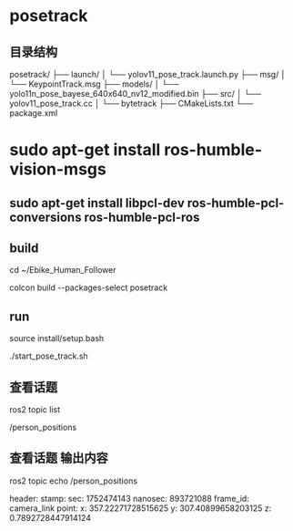 # posetrack


## 目录结构
posetrack/
├── launch/
│   └── yolov11_pose_track.launch.py
├── msg/
│   └── KeypointTrack.msg
├── models/
│   └── yolo11n_pose_bayese_640x640_nv12_modified.bin
├── src/
│   └── yolov11_pose_track.cc
│   └── bytetrack
├── CMakeLists.txt
└── package.xml


# sudo apt-get install ros-humble-vision-msgs
## sudo apt-get install libpcl-dev ros-humble-pcl-conversions ros-humble-pcl-ros


## build
cd ~/Ebike_Human_Follower

 colcon build --packages-select posetrack


## run
 source install/setup.bash

 ./start_pose_track.sh




## 查看话题 
ros2 topic list

/person_positions


## 查看话题 输出内容
ros2 topic echo /person_positions

header:
  stamp:
    sec: 1752474143
    nanosec: 893721088
  frame_id: camera_link
point:
  x: 357.22271728515625
  y: 307.40899658203125
  z: 0.7892728447914124



<!-- ## 输出检测结果说明:

时间戳: 1752137165.763322112 秒
坐标系: camera_color_optical_frame
边界框中心位置: (413.10, 253.02)
边界框尺寸: 244.25 × 224.02 像素
跟踪ID: '0'


    kpt_msg->detection.id     //检测ID

    Set bounding box info  （左上角x,左上角y,box的宽size_x，box的高size_y）

    kpt_msg->detection.bbox.center.position.x           
    kpt_msg->detection.bbox.center.position.y 
    kpt_msg->detection.bbox.size_x 
    kpt_msg->detection.bbox.size_y 
    kpt_msg->detection.bbox.center.theta = 0;   //目标物体的深度

    kpt_msg->keypoints    //17个关键点（0-16）
    kpt_msg->scores       //17个关键点对应的置信度（0-16） -->


<!-- ## ros2 topic echo /keypoint_tracks
  
detection:
  header:
    stamp:
      sec: 1752219496
      nanosec: 261725952
    frame_id: camera_color_optical_frame
  results: []
  bbox:
    center:
      position:
        x: 405.2229309082031     
        y: 288.5151062011719
      theta: 0.7619090676307678         //關鍵點的平均距離
    size_x: 419.29266357421875
    size_y: 359.000732421875
  id: '1' -->



<!-- ## 人体关键点对应身体位置说明 ，以下是标准17点人体姿态关键点模型的身体部位对应关系：
关键点索引	身体部位	说明
0	鼻子	人脸正中的鼻子位置
1	左眼	人脸的左眼中心位置
2	右眼	人脸的右眼中心位置
3	左耳	左耳的位置
4	右耳	右耳的位置
5	左肩	左肩关节位置
6	右肩	右肩关节位置
7	左肘	左肘关节位置
8	右肘	右肘关节位置
9	左手腕	左手腕关节位置
10	右手腕	右手腕关节位置
11	左髋	左髋关节(骨盆左侧)位置
12	右髋	右髋关节(骨盆右侧)位置
13	左膝	左膝关节位置
14	右膝	右膝关节位置
15	左踝	左脚踝关节位置
16	右踝	右脚踝关节位置 -->
